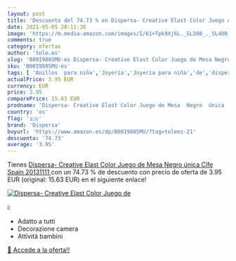 ```yaml
---
layout: post
title: 'Descuento del 74.73 % en Dispersa- Creative Elast Color Juego de '
date: 2021-05-05 20:11:38
image: 'https://m.media-amazon.com/images/I/61+Tpk9Xj6L._SL500_._SL400_.jpg'
comments: true
category: ofertas
author: 'tole.es'
slug: 'B00I9885MU-es Dispersa- Creative Elast Color Juego de Mesa Negro única...'
sku: 'B00I9885MU-es'
tags: [ 'Anillos  para niña','Joyería','Joyería para niña','de','dispersa','juego','mesa', ]
actualPrice: 3.95 EUR
currency: EUR
price: 3.95
comparePrice: 15.63 EUR
prodname: 'Dispersa- Creative Elast Color Juego de Mesa  Negro  única  Cife Spain 20131111 '
country: 'es'
flag: '🇪🇸'
brand: 'Dispersa'
buyurl: 'https://www.amazon.es/dp/B00I9885MU/?tag=tolees-21'
descuento: '74.73'
average: '3.95'
---
```


Tienes [Dispersa- Creative Elast Color Juego de Mesa  Negro  única  Cife Spain 20131111 ](https://www.amazon.es/dp/B00I9885MU/?tag=tolees-21) con un 74.73 % de descuento con precio de oferta de 3.95 EUR (original: 15.63 EUR) en el siguiente enlace!

[![Dispersa- Creative Elast Color Juego de ](https://m.media-amazon.com/images/I/61+Tpk9Xj6L._SL500_._SL400_.jpg)](https://www.amazon.es/dp/B00I9885MU/?tag=tolees-21)

ℹ️:

- Adatto a tutti
- Decorazione camera
- Attività bambini

[🛒 Accede a la oferta!!](https://www.amazon.es/dp/B00I9885MU/?tag=tolees-21)
